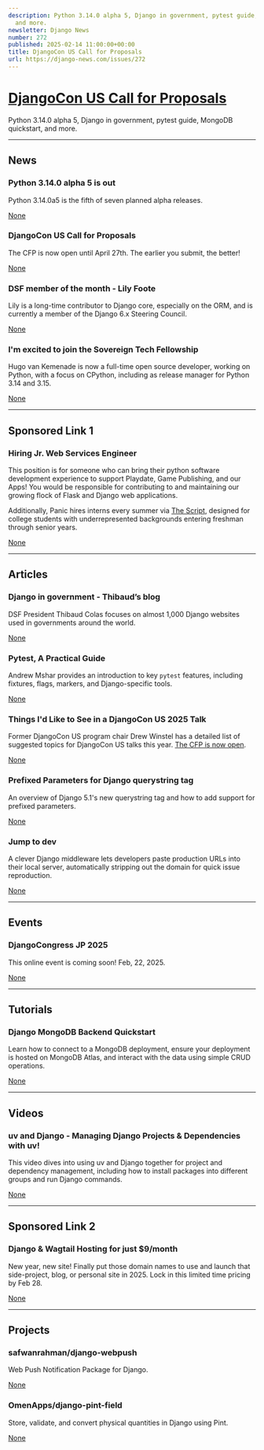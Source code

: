```yaml
---
description: Python 3.14.0 alpha 5, Django in government, pytest guide, MongoDB quickstart,
  and more.
newsletter: Django News
number: 272
published: 2025-02-14 11:00:00+00:00
title: DjangoCon US Call for Proposals
url: https://django-news.com/issues/272
---
```


# [DjangoCon US Call for Proposals](https://django-news.com/issues/272)

Python 3.14.0 alpha 5, Django in government, pytest guide, MongoDB quickstart, and more.

  ----

  ## News

  ### Python 3.14.0 alpha 5 is out

  <p>Python 3.14.0a5 is the fifth of seven planned alpha releases.</p>

  [None](None)

  ### DjangoCon US Call for Proposals

  <p>The CFP is now open until April 27th. The earlier you submit, the better!</p>

  [None](None)

  ### DSF member of the month - Lily Foote

  <p>Lily is a long-time contributor to Django core, especially on the ORM, and is currently a member of the Django 6.x Steering Council.</p>

  [None](None)

  ### I'm excited to join the Sovereign Tech Fellowship

  <p>Hugo van Kemenade is now a full-time open source developer, working on Python, with a focus on CPython, including as release manager for Python 3.14 and 3.15.</p>

  [None](None)

  ----

  ## Sponsored Link 1

  ### Hiring Jr. Web Services Engineer

  <p>This position is for someone who can bring their python software development experience to support Playdate, Game Publishing, and our Apps! You would be responsible for contributing to and maintaining our growing flock of Flask and Django web applications.</p>

<p>Additionally, Panic hires interns every summer via <a href="https://cur.at/tuFsl8A">The Script</a>,  designed for college students with underrepresented backgrounds entering freshman through senior years.</p>

  [None](None)

  ----

  ## Articles

  ### Django in government - Thibaud’s blog

  <p>DSF President Thibaud Colas focuses on almost 1,000 Django websites used in governments around the world.</p>

  [None](None)

  ### Pytest, A Practical Guide

  <p>Andrew Mshar provides an introduction to key <code>pytest</code> features, including fixtures, flags, markers, and Django-specific tools.</p>

  [None](None)

  ### Things I'd Like to See in a DjangoCon US 2025 Talk

  <p>Former DjangoCon US program chair Drew Winstel has a detailed list of suggested topics for DjangoCon US talks this year. <a href="https://cur.at/RTFf1lR">The CFP is now open</a>.</p>

  [None](None)

  ### Prefixed Parameters for Django querystring tag

  <p>An overview of Django 5.1's new querystring tag and how to add support for prefixed parameters.</p>

  [None](None)

  ### Jump to dev

  <p>A clever Django middleware lets developers paste production URLs into their local server, automatically stripping out the domain for quick issue reproduction.</p>

  [None](None)

  ----

  ## Events

  ### DjangoCongress JP 2025

  <p>This online event is coming soon! Feb, 22, 2025.</p>

  [None](None)

  ----

  ## Tutorials

  ### Django MongoDB Backend Quickstart

  <p>Learn how to connect  to a MongoDB deployment, ensure your deployment is hosted on MongoDB Atlas, and interact with the data using simple CRUD operations.</p>

  [None](None)

  ----

  ## Videos

  ### uv and Django - Managing Django Projects & Dependencies with uv!

  <p>This video dives into using uv and Django together for project and dependency management, including how to install packages into different groups and run Django commands.</p>

  [None](None)

  ----

  ## Sponsored Link 2

  ### Django & Wagtail Hosting for just $9/month

  <p>New year, new site! Finally put those domain names to use and launch that side-project, blog, or personal site in 2025. Lock in this limited time pricing by Feb 28.</p>

  [None](None)

  ----

  ## Projects

  ### safwanrahman/django-webpush

  <p>Web Push Notification Package for Django.</p>

  [None](None)

  ### OmenApps/django-pint-field

  <p>Store, validate, and convert physical quantities in Django using Pint.</p>

  [None](None)